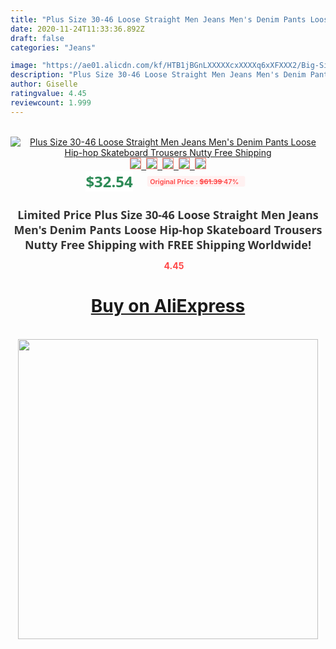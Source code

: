 ```yaml
---
title: "Plus Size 30-46 Loose Straight Men Jeans Men's Denim Pants Loose Hip-hop Skateboard Trousers Nutty Free Shipping"
date: 2020-11-24T11:33:36.892Z
draft: false
categories: "Jeans"

image: "https://ae01.alicdn.com/kf/HTB1jBGnLXXXXXcxXXXXq6xXFXXX2/Big-Size-Mens-Jeans-Black-Denim-Pants-Wide-Leg-Loose-Baggy-Hip-Hop-Harem-Pants-Skateboard.jpg"
description: "Plus Size 30-46 Loose Straight Men Jeans Men's Denim Pants Loose Hip-hop Skateboard Trousers Nutty Free Shipping"
author: Giselle
ratingvalue: 4.45
reviewcount: 1.999
---
```

<br>
<div style="text-align: center;">
<a href="https://s.click.aliexpress.com/e/_Ab7L3X" target="_blank" rel="nofollow noopener noreferrer"><img alt="Plus Size 30-46 Loose Straight Men Jeans Men's Denim Pants Loose Hip-hop Skateboard Trousers Nutty Free Shipping" class="magnifier-image" src="https://ae01.alicdn.com/kf/HTB1jBGnLXXXXXcxXXXXq6xXFXXX2/Big-Size-Mens-Jeans-Black-Denim-Pants-Wide-Leg-Loose-Baggy-Hip-Hop-Harem-Pants-Skateboard.jpg_640x640.jpg">
<br>
<img style="border:1px solid salmon" src="https://ae01.alicdn.com/kf/HTB1jBGnLXXXXXcxXXXXq6xXFXXX2/Big-Size-Mens-Jeans-Black-Denim-Pants-Wide-Leg-Loose-Baggy-Hip-Hop-Harem-Pants-Skateboard.jpg_120x120.jpg">&nbsp;&nbsp;<img style="border:1px solid salmon" src="https://ae01.alicdn.com/kf/HTB1RM9pLXXXXXbWXXXXq6xXFXXXQ/Big-Size-Mens-Jeans-Black-Denim-Pants-Wide-Leg-Loose-Baggy-Hip-Hop-Harem-Pants-Skateboard.jpg_120x120.jpg">&nbsp;&nbsp;<img style="border:1px solid salmon" src="https://ae01.alicdn.com/kf/HTB18SlsXcfrK1RkSmLyq6xGApXaA/Big-Size-Mens-Jeans-Black-Denim-Pants-Wide-Leg-Loose-Baggy-Hip-Hop-Harem-Pants-Skateboard.jpg_120x120.jpg">&nbsp;&nbsp;<img style="border:1px solid salmon" src="https://ae01.alicdn.com/kf/HTB1rE46LXXXXXc9XVXXq6xXFXXX7/Big-Size-Mens-Jeans-Black-Denim-Pants-Wide-Leg-Loose-Baggy-Hip-Hop-Harem-Pants-Skateboard.jpg_120x120.jpg">&nbsp;&nbsp;<img style="border:1px solid salmon" src="https://ae01.alicdn.com/kf/HTB1OGWjLXXXXXcWXXXXq6xXFXXXi/Big-Size-Mens-Jeans-Black-Denim-Pants-Wide-Leg-Loose-Baggy-Hip-Hop-Harem-Pants-Skateboard.jpg_120x120.jpg"></a></div><br0>
<div style="text-align: center;"><span style="background-color: white; border: 0px; box-sizing: border-box; color: seagreen; display: inline-block; font-family: &quot;open sans&quot; , &quot;arial&quot; , &quot;helvetica&quot; , sans-serif , &quot;heiti&quot;; font-size: 24px; font-stretch: inherit; font-weight: 700; line-height: inherit; margin: 0px 10px 0px 0px; padding: 0px; vertical-align: middle;">$32.54 </span>
<span style="background: rgb(255 , 241 , 241); border-radius: 3px; border: 0px; box-sizing: border-box; color: #ff4747; display: inline-block; font-family: inherit; font-size: 12px; font-stretch: inherit; font-style: inherit; font-variant: inherit; font-weight: 600; line-height: inherit; margin: 0px; padding: 2px 5px; transform: scale(0.9); vertical-align: middle;">Original Price : <b style="text-decoration: line-through;">$61.39 </b> 47%&nbsp;&nbsp;</span></div>
<h1 style="color: #333333; display: inline-block; font-family: &quot;open sans&quot; , &quot;arial&quot; , &quot;helvetica&quot; , sans-serif , &quot;heiti&quot;; font-size: 18px; font-stretch: inherit; font-weight: 700; text-align: center;">Limited Price Plus Size 30-46 Loose Straight Men Jeans Men's Denim Pants Loose Hip-hop Skateboard Trousers Nutty Free Shipping with FREE Shipping Worldwide!</h1>
<div style="color: #ff4747; text-align: center;">
<img src="https://4.bp.blogspot.com/-M0ZcTcb-5uY/XleCXlxnR4I/AAAAAAAAAEc/OrjgMkXV1oMQFaCRZj5HQwOCBcu3w1FegCPcBGAYYCw/s1600/star.png" style="height: 15px;">&nbsp;<b>4.45</b></div>
<div class="button_cont" align="center"><a class="buynow_a" href="https://s.click.aliexpress.com/e/_Ab7L3X" target="_blank" rel="nofollow noopener noreferrer"><H1>Buy on AliExpress</H1></a></div><br>
<div class="separator" style="clear: both; text-align: center;">
<img src="https://lh3.googleusercontent.com/-pTy5HemUv9M/XlePHvY0dAI/AAAAAAAAAE4/0nX5iRUoIWY8eMW9Dpxeirr157OZliDIgCLcBGAsYHQ/s1600/badge.gif" width="480">
</div>

